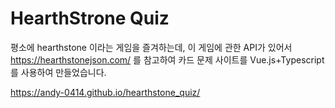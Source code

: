# HearthStrone Quiz
평소에 hearthstone 이라는 게임을 즐겨하는데, 이 게임에 관한 API가 있어서
https://hearthstonejson.com/ 를 참고하여  카드 문제 사이트를 Vue.js+Typescript를 사용하여 만들었습니다.

https://andy-0414.github.io/hearthstone_quiz/
